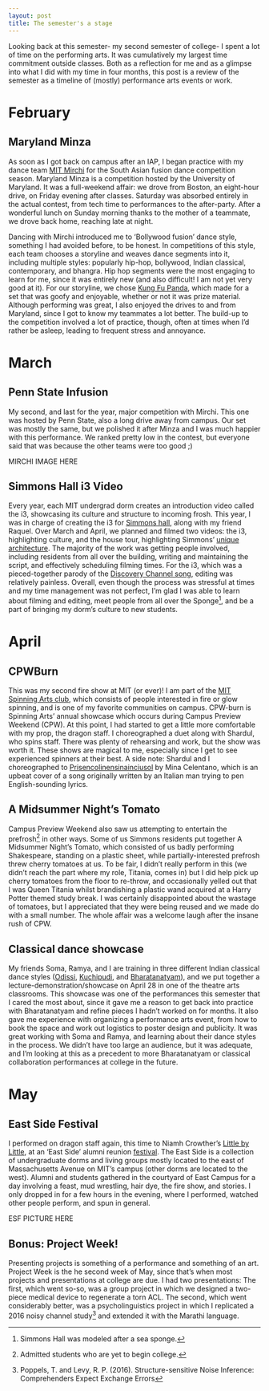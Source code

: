 ```yaml
---
layout: post
title: The semester's a stage
---
```


Looking back at this semester- my second semester of college- I spent a lot of time on the performing arts. It was cumulatively my largest time commitment outside classes. Both  as a reflection for me and as a glimpse into what I did with my time in four months, this post is a review of the semester as a timeline of (mostly) performance arts events or work.

# February

## Maryland Minza
As soon as I got back on campus after an IAP, I began practice with my dance team [MIT Mirchi](http://mirchi.mit.edu/index.html) for the South Asian fusion dance competition season. Maryland Minza is a competition hosted by the University of Maryland. It was a full-weekend affair: we drove from Boston, an eight-hour drive, on Friday evening after classes. Saturday was absorbed entirely in the actual contest, from tech time to performances to the after-party. After a wonderful lunch on Sunday morning thanks to the mother of a teammate, we drove back home, reaching late at night.

Dancing with Mirchi introduced me to ‘Bollywood fusion’ dance style, something I had avoided before, to be honest. In competitions of this style, each team chooses a storyline and weaves dance segments into it, including multiple styles: popularly hip-hop, bollywood, Indian classical, contemporary, and bhangra. Hip hop segments were the most engaging to learn for me, since it was entirely new (and also difficult! I am not yet very good at it). For our storyline, we chose [Kung Fu Panda](https://en.wikipedia.org/wiki/Kung_Fu_Panda), which made for a set that was goofy and enjoyable, whether or not it was prize material. Although performing was great, I also enjoyed the drives to and from Maryland, since I got to know my teammates a lot better. The build-up to the competition involved a lot of practice, though, often at times when I’d rather be asleep, leading to frequent stress and annoyance.

# March

## Penn State Infusion
My second, and last for the year, major competition with Mirchi. This one was hosted by Penn State, also a long drive away from campus. Our set was mostly the same, but we polished it after Minza and I was much happier with this performance. We ranked pretty low in the contest, but everyone said that was because the other teams were too good ;)

MIRCHI IMAGE HERE

## Simmons Hall i3 Video
Every year, each MIT undergrad dorm creates an introduction video called the i3, showcasing its culture and structure to incoming frosh. This year, I was in charge of creating the i3 for [Simmons hall](http://mitguidetoresidences.mit.edu/map/simmons-hall), along with my friend Raquel. Over March and April, we planned and filmed two videos: the i3, highlighting culture, and the house tour, highlighting Simmons’ [unique architecture](http://www.stevenholl.com/projects/mit-simmons-hall). The majority of the work was getting people involved, including residents from all over the building, writing and maintaining the script, and effectively scheduling filming times. For the i3, which was a pieced-together parody of the [Discovery Channel song](https://www.youtube.com/watch?v=EC-jau-fpJY), editing was relatively painless. Overall, even though the process was stressful at times and my time management was not perfect, I’m glad I was able to learn about filming and editing, meet people from all over the Sponge[^1], and be a part of bringing my dorm’s culture to new students.

# April

## CPWBurn
This was my second fire show at MIT (or ever)! I am part of the [MIT Spinning Arts club](http://spinning-arts.mit.edu/), which consists of people interested in fire or glow spinning, and is one of my favorite communities on campus. CPW-burn is Spinning Arts’ annual showcase which occurs during Campus Preview Weekend (CPW). At this point, I had started to get a little more comfortable with my prop, the dragon staff. I choreographed a duet along with Shardul, who spins staff. There was plenty of rehearsing and work, but the show was worth it. These shows are magical to me, especially since I get to see experienced spinners at their best. A side note: Shardul and I choreographed to [Prisencolinensinainciusol](https://www.youtube.com/watch?v=Xn_OLnMriRg) by Mina Celentano, which is an upbeat cover of a song originally written by an Italian man trying to pen English-sounding lyrics.

## A Midsummer Night’s Tomato
Campus Preview Weekend also saw us attempting to entertain the prefrosh[^2] in other ways. Some of us Simmons residents put together A Midsummer Night’s Tomato, which consisted of us badly performing Shakespeare, standing on a plastic sheet, while partially-interested prefrosh threw cherry tomatoes at us. To be fair, I didn’t really perform in this (we didn’t reach the part where my role, Titania, comes in) but I did help pick up cherry tomatoes from the floor to re-throw, and occasionally yelled out that I was Queen Titania whilst brandishing a plastic wand acquired at a Harry Potter themed study break. I was certainly disappointed about the wastage of tomatoes, but I appreciated that they were being reused and we made do with a small number. The whole affair was a welcome laugh after the insane rush of CPW.

## Classical dance showcase
My friends Soma, Ramya, and I are training in three different Indian classical dance styles ([Odissi](https://en.wikipedia.org/wiki/Odissi), [Kuchipudi](https://en.wikipedia.org/wiki/Kuchipudi), and [Bharatanatyam](https://en.wikipedia.org/wiki/Bharatanatyam)), and we put together a lecture-demonstration/showcase on April 28 in one of the theatre arts classrooms. This showcase was one of the performances this semester that I cared the most about, since it gave me a reason to get back into practice with Bharatanatyam and refine pieces I hadn’t worked on for months. It also gave me experience with organizing a performance arts event, from how to book the space and work out logistics to poster design and publicity. It was great working with Soma and Ramya, and learning about their dance styles in the process. We didn’t have too large an audience, but it was adequate, and I’m looking at this as a precedent to more Bharatanatyam or classical collaboration performances at college in the future.

# May

## East Side Festival
I performed on dragon staff again, this time to Niamh Crowther’s [Little by Little](https://www.youtube.com/watch?v=-k68Hr3-8QA), at an ‘East Side’ alumni reunion [festival](https://thetech.com/2018/06/07/ec-hosts-east-side-festival). The East Side is a collection of undergraduate dorms and living groups mostly located to the east of Massachusetts Avenue on MIT’s campus (other dorms are located to the west). Alumni and students gathered in the courtyard of East Campus for a day involving a feast, mud wrestling, hair dye, the fire show, and stories. I only dropped in for a few hours in the evening, where I performed, watched other people perform, and spun in general.

ESF PICTURE HERE

## Bonus: Project Week!
Presenting projects is something of a performance and something of an art. Project Week is the he second week of May, since that’s when most projects and presentations at college are due. I had two presentations: The first, which went so-so, was a group project in which we designed a two-piece medical device to regenerate a torn ACL. The second, which went considerably better, was a psycholinguistics project in which I replicated a 2016 noisy channel study[^3] and extended it with the Marathi language.

[^1]: Simmons Hall was modeled after a sea sponge.
[^2]: Admitted students who are yet to begin college.
[^3]: Poppels, T. and Levy, R. P. (2016). Structure-sensitive Noise Inference: Comprehenders Expect Exchange Errors
